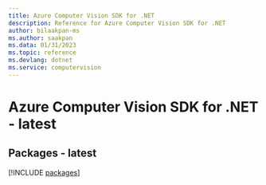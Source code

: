 ```yaml
---
title: Azure Computer Vision SDK for .NET
description: Reference for Azure Computer Vision SDK for .NET
author: bilaakpan-ms
ms.author: saakpan
ms.data: 01/31/2023
ms.topic: reference
ms.devlang: dotnet
ms.service: computervision
---
```

# Azure Computer Vision SDK for .NET - latest
## Packages - latest
[!INCLUDE [packages](computer-vision-index.md)]